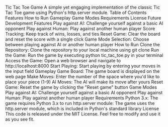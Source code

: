 Tic Tac Toe Game
A simple yet engaging implementation of the classic Tic Tac Toe game using Python's http.server module.
Table of Contents
Features
How to Run
Gameplay
Game Modes
Requirements
License
Future Development
Features
Play against AI: Challenge yourself against a basic AI opponent
Play against Human: Play against another human player
Score Tracking: Keep track of wins, losses, and ties
Reset Game: Clear the board and reset the score with a single click
Game Mode Selection: Choose between playing against AI or another human player
How to Run
Clone the Repository: Clone the repository to your local machine using git clone
Run the Game: Run the game by executing python tic_tac_toe.py in your terminal
Access the Game: Open a web browser and navigate to http://localhost:8000
Start Playing: Start playing by entering your moves in the input field
Gameplay
Game Board: The game board is displayed on the web page
Make Moves: Enter the number of the space where you'd like to place your piece (1-9)
AI Moves: The AI will make its move after yours
Reset Game: Reset the game by clicking the "Reset game" button
Game Modes
Play against AI: Challenge yourself against a basic AI opponent
Play against Human: Play against another human player
Requirements
Python 3.x: The game requires Python 3.x to run
http.server module: The game uses the http.server module, which is included in Python's standard library
License
This code is released under the MIT License. Feel free to modify and use it as you see fit.